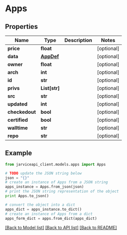 # Apps


## Properties
Name | Type | Description | Notes
------------ | ------------- | ------------- | -------------
**price** | **float** |  | [optional] 
**data** | [**AppDef**](AppDef.md) |  | [optional] 
**owner** | **float** |  | [optional] 
**arch** | **int** |  | [optional] 
**id** | **str** |  | [optional] 
**privs** | **List[str]** |  | [optional] 
**src** | **str** |  | [optional] 
**updated** | **int** |  | [optional] 
**checkedout** | **bool** |  | [optional] 
**certified** | **bool** |  | [optional] 
**walltime** | **str** |  | [optional] 
**repo** | **str** |  | [optional] 

## Example

```python
from jarviceapi_client.models.apps import Apps

# TODO update the JSON string below
json = "{}"
# create an instance of Apps from a JSON string
apps_instance = Apps.from_json(json)
# print the JSON string representation of the object
print Apps.to_json()

# convert the object into a dict
apps_dict = apps_instance.to_dict()
# create an instance of Apps from a dict
apps_form_dict = apps.from_dict(apps_dict)
```
[[Back to Model list]](../README.md#documentation-for-models) [[Back to API list]](../README.md#documentation-for-api-endpoints) [[Back to README]](../README.md)


